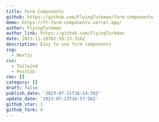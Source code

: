 ```yaml
---
title: Form Components
github: https://github.com/FlyingTurkman/form-components
demo: https://ft-form-components.vercel.app/
author: FlyingTurkman
author_link: https://github.com/FlyingTurkman
date: 2023-11-28T02:50:23.316Z
description: Easy to use form components
ssg:
  - Nextjs
css:
  - Tailwind
  - PostCSS
cms: []
category: []
draft: false
publish_date: '2023-07-21T16:14:39Z'
update_date: '2023-07-23T16:57:56Z'
github_star: 1
github_fork: 0
---
```

